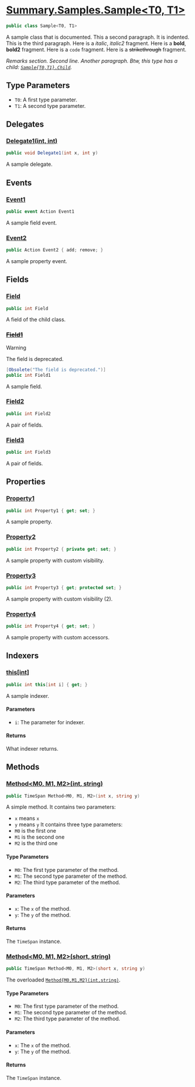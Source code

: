 # [Summary.Samples.Sample<T0, T1>](../src/Core/Samples/Sample.cs#L25)
```cs
public class Sample<T0, T1>
```

A sample class that is documented.
This a second paragraph.
It is indented.
This is the third paragraph.
Here is a _italic_, _italic2_ fragment.
Here is a **bold**, **bold2** fragment.
Here is a `code` fragment.
Here is a ~~strikethrough~~ fragment.

_Remarks section._
_Second line._
_Another paragraph._
_Btw, this type has a child: [`Sample{T0,T1}.Child`](./Sample{T0,T1}.Child.md)._

## Type Parameters
- `T0`: A first type parameter.
- `T1`: A second type parameter.

## Delegates
### [Delegate1(int, int)](../src/Core/Samples/Sample.cs#L43)
```cs
public void Delegate1(int x, int y)
```

A sample delegate.

## Events
### [Event1](../src/Core/Samples/Sample.cs#L90)
```cs
public event Action Event1
```

A sample field event.

### [Event2](../src/Core/Samples/Sample.cs#L95)
```cs
public Action Event2 { add; remove; }
```

A sample property event.

## Fields
### [Field](../src/Core/Samples/Sample.cs#L37)
```cs
public int Field
```

A field of the child class.

### [~~Field1~~](../src/Core/Samples/Sample.cs#L49)
> [!WARNING]
> The field is deprecated.

```cs
[Obsolete("The field is deprecated.")]
public int Field1
```

A sample field.

### [Field2](../src/Core/Samples/Sample.cs#L54)
```cs
public int Field2
```

A pair of fields.

### [Field3](../src/Core/Samples/Sample.cs#L54)
```cs
public int Field3
```

A pair of fields.

## Properties
### [Property1](../src/Core/Samples/Sample.cs#L59)
```cs
public int Property1 { get; set; }
```

A sample property.

### [Property2](../src/Core/Samples/Sample.cs#L64)
```cs
public int Property2 { private get; set; }
```

A sample property with custom visibility.

### [Property3](../src/Core/Samples/Sample.cs#L69)
```cs
public int Property3 { get; protected set; }
```

A sample property with custom visibility (2).

### [Property4](../src/Core/Samples/Sample.cs#L74)
```cs
public int Property4 { get; set; }
```

A sample property with custom accessors.

## Indexers
### [this[int]](../src/Core/Samples/Sample.cs#L85)
```cs
public int this[int i] { get; }
```

A sample indexer.

#### Parameters
- `i`: The parameter for indexer.

#### Returns
What indexer returns.

## Methods
### [Method<M0, M1, M2>(int, string)](../src/Core/Samples/Sample.cs#L117)
```cs
public TimeSpan Method<M0, M1, M2>(int x, string y)
```

A simple method.
It contains two parameters:
- `x` means `x`
- `y` means `y`
It contains three type parameters:
- `M0` is the first one
- `M1` is the second one
- `M2` is the third one

#### Type Parameters
- `M0`: The first type parameter of the method.
- `M1`: The second type parameter of the method.
- `M2`: The third type parameter of the method.

#### Parameters
- `x`: The `x` of the method.
- `y`: The `y` of the method.

#### Returns
The `TimeSpan` instance.

### [Method<M0, M1, M2>(short, string)](../src/Core/Samples/Sample.cs#L124)
```cs
public TimeSpan Method<M0, M1, M2>(short x, string y)
```

The overloaded [`Method{M0,M1,M2}(int,string)`](./Method{M0,M1,M2}(int,string).md).

#### Type Parameters
- `M0`: The first type parameter of the method.
- `M1`: The second type parameter of the method.
- `M2`: The third type parameter of the method.

#### Parameters
- `x`: The `x` of the method.
- `y`: The `y` of the method.

#### Returns
The `TimeSpan` instance.

